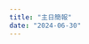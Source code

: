 ```yaml
---
title: "主日簡報"
date: "2024-06-30"
---
```


<embed data="/assets/docs/20240630.pdf" type="application/pdf" width=100%>